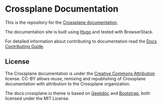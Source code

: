 # Crossplane Documentation

This is the repository for the [Crossplane documentation](https://docs.crossplane.io).

The documentation site is built using [Hugo](https://gohugo.io/) and tested with BrowserStack.

For detailed information about contributing to documentation read the [Docs Contributing Guide](https://docs.crossplane.io/contribute/).


## License
The Crossplane documentation is under the [Creative Commons Attribution](https://creativecommons.org/licenses/by/4.0/) license. CC-BY allows reuse, remixing and republishing of Crossplane documentation with attribution to the Crossplane organization.

The docs.crossplane.io theme is based on [Geekdoc](https://github.com/thegeeklab/hugo-geekdoc) and [Bootstrap](https://github.com/twbs/bootstrap), both licensed under the MIT License.
